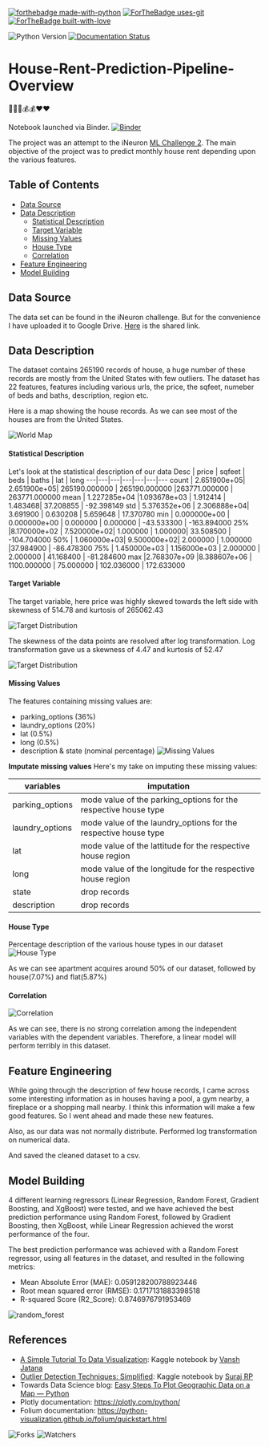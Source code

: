 [![forthebadge made-with-python](http://ForTheBadge.com/images/badges/made-with-python.svg)](https://www.python.org/) [![ForTheBadge uses-git](http://ForTheBadge.com/images/badges/uses-git.svg)](https://GitHub.com/) [![ForTheBadge built-with-love](http://ForTheBadge.com/images/badges/built-with-love.svg)](https://GitHub.com/rekib0023/)

![Python Version](https://img.shields.io/pypi/pyversions/pip) [![Documentation Status](https://readthedocs.org/projects/ansicolortags/badge/?version=latest)](http://ansicolortags.readthedocs.io/?badge=latest)

# House-Rent-Prediction-Pipeline-Overview
:house_with_garden::house_with_garden::house_with_garden::moneybag::moneybag::heart::heart:

Notebook launched via Binder. [![Binder](https://mybinder.org/badge_logo.svg)](https://mybinder.org/v2/gh/rekib0023/House-Rent-Prediction-Pipeline-Overview/master)


The project was an attempt to the iNeuron [ML Challenge 2](https://challenge-ineuron.in/mlchallenge.php#). The main objective of the project was to predict monthly house rent depending upon the various features.

## Table of Contents
- [Data Source](#data-source)
- [Data Description](#data-description)
  - [Statistical Description](#statistical-description)
  - [Target Variable](#target-variable)
  - [Missing Values](#missing-values)
  - [House Type](#house-type)
  - [Correlation](#correlation)
- [Feature Engineering](#feature-engineering)
- [Model Building](#model-building)

## Data Source
The data set can be found in the iNeuron challenge. But for the convenience I have uploaded it to Google Drive. [Here](https://drive.google.com/drive/folders/16n1lch7y9iVNdetydfwW7pa2s2Z-AINT?usp=sharing) is the shared link.

## Data Description
The dataset contains 265190 records of house, a huge number of these records are mostly from the United States with few outliers. The dataset has 22 features, features including various urls, the price, the sqfeet, numeber of beds and baths, description, region etc.

Here is a map showing the house records. As we can see most of the houses are from the United States.

![World Map](/plots/world_map.png)

#### Statistical Description
Let's look at the statistical description of our data
 Desc	| price |	sqfeet |	beds |	baths |	lat |	long
  ---|---|---|---|---|---|---
count |	2.651900e+05| 	2.651900e+05| 	265190.000000 |	265190.000000 	|263771.000000 |	263771.000000
mean |	1.227285e+04 	|1.093678e+03 |	1.912414 |	1.483468| 	37.208855 |	-92.398149
std |	5.376352e+06 |	2.306888e+04| 	3.691900 |	0.630208 |	5.659648 |	17.370780
min |	0.000000e+00 |	0.000000e+00 |	0.000000 |	0.000000 |	-43.533300 |	-163.894000
25% 	|8.170000e+02 |	7.520000e+02| 	1.000000 |	1.000000| 	33.508500 |	-104.704000
50% |	1.060000e+03| 	9.500000e+02| 	2.000000 |	1.000000 |37.984900 |	-86.478300
75% |	1.450000e+03 |	1.156000e+03 |	2.000000 |	2.000000 |	41.168400 |	-81.284600
max 	|2.768307e+09 	|8.388607e+06 |	1100.000000 |	75.000000 |	102.036000 |	172.633000

#### Target Variable
The target variable, here price was highly skewed towards the left side with skewness of 514.78 and kurtosis of 265062.43

![Target Distribution](/plots/target_distribution1.png)

The skewness of the data points are resolved after log transformation. Log transformation gave us a skewness of 4.47 and kurtosis of 52.47

![Target Distribution](/plots/target_distribution2.png)

#### Missing Values
The features containing missing values are:
- parking_options (36%)
- laundry_options (20%)
- lat (0.5%)
- long (0.5%)
- description & state (nominal percentage)
![Missing Values](/plots/missing_data.png)

**Imputate missing values**
Here's my take on imputing these missing values:

variables | imputation 
--- | ---
parking_options | mode value of the parking_options for the respective house type
laundry_options | mode value of the laundry_options for the respective house type
lat | mode value of the lattitude for the respective house region
long | mode value of the longitude for the respective house region
state | drop records
description | drop records

#### House Type
Percentage description of the various house types in our dataset
![House Type](/plots/house_type.png)

As we can see apartment acquires around 50% of our dataset, followed by house(7.07%) and flat(5.87%)

#### Correlation
![Correlation](/plots/correlation.png)

As we can see, there is no strong correlation among the independent variables with the dependent variables. Therefore, a linear model will perform terribly in this dataset.

## Feature Engineering
While going through the description of few house records, I came across some interesting information as in houses having a pool, a gym nearby, a fireplace or a shopping mall nearby. I think this information will make a few good features. So I went ahead and made these new features.

Also, as our data was not normally distribute. Performed log transformation on numerical data.

And saved the cleaned dataset to a csv.

## Model Building
4 different learning regressors (Linear Regression, Random Forest, Gradient Boosting, and XgBoost) were tested, and we have achieved the best prediction performance using Random Forest, followed by Gradient Boosting, then XgBoost, while Linear Regression achieved the worst performance of the four.

The best prediction performance was achieved with a Random Forest regressor, using all features in the dataset, and resulted in the following metrics:

- Mean Absolute Error (MAE): 0.059128200788923446
- Root mean squared error (RMSE): 0.1717131883398518
- R-squared Score (R2_Score):  0.8746976791953469
    
![random_forest](/plots/random_forest.png)



## References
- [A Simple Tutorial To Data Visualization](https://www.kaggle.com/vanshjatana/a-simple-tutorial-to-data-visualization/data#Bar-Plot): Kaggle notebook by [Vansh Jatana](https://www.kaggle.com/vanshjatana)
- [Outlier Detection Techniques: Simplified](https://www.kaggle.com/rpsuraj/outlier-detection-techniques-simplified): Kaggle notebook by [Suraj RP](https://www.kaggle.com/rpsuraj)
- Towards Data Science blog: [Easy Steps To Plot Geographic Data on a Map — Python](https://towardsdatascience.com/easy-steps-to-plot-geographic-data-on-a-map-python-11217859a2db)
- Plotly documentation: https://plotly.com/python/
- Folium documentation: https://python-visualization.github.io/folium/quickstart.html

![Forks](https://img.shields.io/github/forks/rekib0023/House-Rent-Prediction-Pipeline-Overview?style=social) ![Watchers](https://img.shields.io/github/watchers/rekib0023/House-Rent-Prediction-Pipeline-Overview?style=social)
